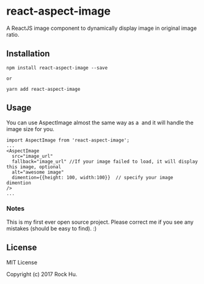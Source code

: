 # react-aspect-image

A ReactJS image component to dynamically display image in original image ratio.

## Installation

```
npm install react-aspect-image --save

or

yarn add react-aspect-image
```


## Usage

You can use AspectImage almost the same way as a <img> and it will handle the image size for you.

```
import AspectImage from 'react-aspect-image';
...
<AspectImage
  src="image_url"
  fallback="image_url" //If your image failed to load, it will display this image, optional
  alt="awesome image"
  dimention={{height: 100, width:100}}  // specify your image dimention
/>
...
```



### Notes

This is my first ever open source project. Please correct me if you see any mistakes (should be easy to find). :)

## License

MIT License

Copyright (c) 2017 Rock Hu.

